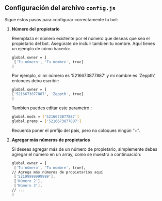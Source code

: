 ## Configuración del archivo `config.js`

Sigue estos pasos para configurar correctamente tu bot:

1. **Número del propietario**

   Reemplaza el número existente por el número que deseas que sea el propietario del bot. Asegúrate de incluir también tu nombre. Aquí tienes un ejemplo de cómo hacerlo:

   ```bash
   global.owner = [
    ['Tu número', 'Tu nombre', true]
   ]
   ```

   Por ejemplo, si mi número es ‘5216673877887’ y mi nombre es ‘Zeppth’, entonces debo escribir:
   ```bash
   global.owner = [
   ['5216673877887', 'Zeppth', true]
   ]
   ```
   Tambien puedes editar este parametro :
   ```bash
   global.mods = ['5216673877887']
   global.prems = ['5216673877887']
   ```

   Recuerda poner el prefijo del país, pero no coloques ningún “+”.

3. **Agregar más números de propietarios**

   Si deseas agregar más de un número de propietario, simplemente debes agregar el número en un array, como se muestra a continuación:
   ```bash
   global.owner = [
    ['Tu número', 'Tu nombre', true],
   // Agrega más números de propietarios aquí
    ['52199999999999'],
    ['Número 2'],
    ['Número 3'],
   // ...
   ]
   ```

